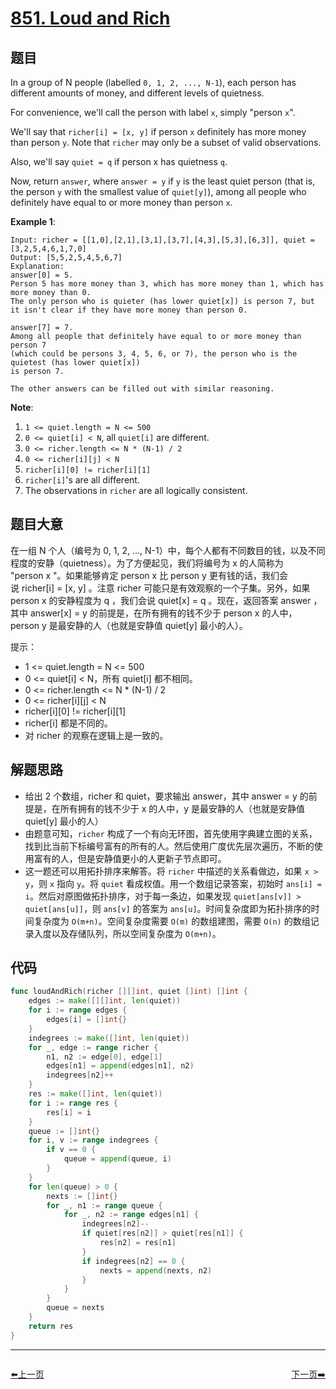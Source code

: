 # [851. Loud and Rich](https://leetcode.com/problems/loud-and-rich/)



## 题目

In a group of N people (labelled `0, 1, 2, ..., N-1`), each person has different amounts of money, and different levels of quietness.

For convenience, we'll call the person with label `x`, simply "person `x`".

We'll say that `richer[i] = [x, y]` if person `x` definitely has more money than person `y`. Note that `richer` may only be a subset of valid observations.

Also, we'll say `quiet = q` if person x has quietness `q`.

Now, return `answer`, where `answer = y` if `y` is the least quiet person (that is, the person `y` with the smallest value of `quiet[y]`), among all people who definitely have equal to or more money than person `x`.

**Example 1**:

```
Input: richer = [[1,0],[2,1],[3,1],[3,7],[4,3],[5,3],[6,3]], quiet = [3,2,5,4,6,1,7,0]
Output: [5,5,2,5,4,5,6,7]
Explanation: 
answer[0] = 5.
Person 5 has more money than 3, which has more money than 1, which has more money than 0.
The only person who is quieter (has lower quiet[x]) is person 7, but
it isn't clear if they have more money than person 0.

answer[7] = 7.
Among all people that definitely have equal to or more money than person 7
(which could be persons 3, 4, 5, 6, or 7), the person who is the quietest (has lower quiet[x])
is person 7.

The other answers can be filled out with similar reasoning.
```

**Note**:

1. `1 <= quiet.length = N <= 500`
2. `0 <= quiet[i] < N`, all `quiet[i]` are different.
3. `0 <= richer.length <= N * (N-1) / 2`
4. `0 <= richer[i][j] < N`
5. `richer[i][0] != richer[i][1]`
6. `richer[i]`'s are all different.
7. The observations in `richer` are all logically consistent.

## 题目大意

在一组 N 个人（编号为 0, 1, 2, ..., N-1）中，每个人都有不同数目的钱，以及不同程度的安静（quietness）。为了方便起见，我们将编号为 x 的人简称为 "person x "。如果能够肯定 person x 比 person y 更有钱的话，我们会说 richer[i] = [x, y] 。注意 richer 可能只是有效观察的一个子集。另外，如果 person x 的安静程度为 q ，我们会说 quiet[x] = q 。现在，返回答案 answer ，其中 answer[x] = y 的前提是，在所有拥有的钱不少于 person x 的人中，person y 是最安静的人（也就是安静值 quiet[y] 最小的人）。

提示：

- 1 <= quiet.length = N <= 500
- 0 <= quiet[i] < N，所有 quiet[i] 都不相同。
- 0 <= richer.length <= N * (N-1) / 2
- 0 <= richer[i][j] < N
- richer[i][0] != richer[i][1]
- richer[i] 都是不同的。
- 对 richer 的观察在逻辑上是一致的。


## 解题思路

- 给出 2 个数组，richer 和 quiet，要求输出 answer，其中 answer = y 的前提是，在所有拥有的钱不少于 x 的人中，y 是最安静的人（也就是安静值 quiet[y] 最小的人）
- 由题意可知，`richer` 构成了一个有向无环图，首先使用字典建立图的关系，找到比当前下标编号富有的所有的人。然后使用广度优先层次遍历，不断的使用富有的人，但是安静值更小的人更新子节点即可。
- 这一题还可以用拓扑排序来解答。将 `richer` 中描述的关系看做边，如果 `x > y`，则 `x` 指向 `y`。将 `quiet` 看成权值。用一个数组记录答案，初始时 `ans[i] = i`。然后对原图做拓扑排序，对于每一条边，如果发现 `quiet[ans[v]] > quiet[ans[u]]`，则 `ans[v]` 的答案为 `ans[u]`。时间复杂度即为拓扑排序的时间复杂度为 `O(m+n)`。空间复杂度需要 `O(m)` 的数组建图，需要 `O(n)` 的数组记录入度以及存储队列，所以空间复杂度为 `O(m+n)`。

## 代码

```go
func loudAndRich(richer [][]int, quiet []int) []int {
	edges := make([][]int, len(quiet))
	for i := range edges {
		edges[i] = []int{}
	}
	indegrees := make([]int, len(quiet))
	for _, edge := range richer {
		n1, n2 := edge[0], edge[1]
		edges[n1] = append(edges[n1], n2)
		indegrees[n2]++
	}
	res := make([]int, len(quiet))
	for i := range res {
		res[i] = i
	}
	queue := []int{}
	for i, v := range indegrees {
		if v == 0 {
			queue = append(queue, i)
		}
	}
	for len(queue) > 0 {
		nexts := []int{}
		for _, n1 := range queue {
			for _, n2 := range edges[n1] {
				indegrees[n2]--
				if quiet[res[n2]] > quiet[res[n1]] {
					res[n2] = res[n1]
				}
				if indegrees[n2] == 0 {
					nexts = append(nexts, n2)
				}
			}
		}
		queue = nexts
	}
	return res
}
```
----------------------------------------------
<div style="display: flex;justify-content: space-between;align-items: center;">
<p><a href="https://books.halfrost.com/leetcode/ChapterFour/0850.Rectangle-Area-II/">⬅️上一页</a></p>
<p><a href="https://books.halfrost.com/leetcode/ChapterFour/0852.Peak-Index-in-a-Mountain-Array/">下一页➡️</a></p>
</div>
